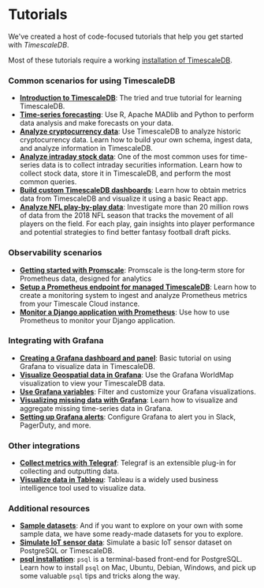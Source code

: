 # Tutorials
We've created a host of code-focused tutorials that help you get
started with *TimescaleDB*.

Most of these tutorials require a working [installation of TimescaleDB][install-timescale].

### Common scenarios for using TimescaleDB

- **[Introduction to TimescaleDB][nyc-taxi]**: The tried and true tutorial for learning TimescaleDB.
- **[Time-series forecasting][Forecasting]**: Use R, Apache MADlib and Python to perform
data analysis and make forecasts on your data.
- **[Analyze cryptocurrency data][Crypto]**: Use TimescaleDB to analyze historic cryptocurrency data. Learn how to build your own schema, ingest data, and analyze information in TimescaleDB.
- **[Analyze intraday stock data][Stocks]**: One of the most common uses for time-series data is to collect intraday securities information. Learn how to collect stock data, store it in TimescaleDB, and perform the most common queries.
- **[Build custom TimescaleDB dashboards][custom-dashboards]**: Learn how to obtain metrics data from TimescaleDB and visualize it using a basic React app.
- **[Analyze NFL play-by-play data][nfl]**: Investigate more than 20 million rows of data from the 2018 NFL season that tracks the movement of all players on the field. For each play, gain insights into player performance and potential strategies to find better fantasy football draft picks.

### Observability scenarios

- **[Getting started with Promscale][promscale]**: Promscale is the long‑term store for Prometheus data, designed for analytics
- **[Setup a Prometheus endpoint for managed TimescaleDB][prometheus-mst-endpoint]**: Learn how to create a monitoring system to ingest and analyze Prometheus metrics from your Timescale Cloud instance.
- **[Monitor a Django application with Prometheus][monitor-django-prometheus]**: Use how to use Prometheus to monitor your Django application.

### Integrating with Grafana

- **[Creating a Grafana dashboard and panel][tutorial-grafana-dashboards]**: Basic tutorial on using Grafana to visualize data in TimescaleDB.
- **[Visualize Geospatial data in Grafana][tutorial-grafana-geospatial]**: Use the Grafana WorldMap visualization to view your TimescaleDB data.
- **[Use Grafana variables][tutorial-grafana-variables]**: Filter and customize your Grafana visualizations.
- **[Visualizing missing data with Grafana][tutorial-grafana-missing-data]**: Learn how to visualize and aggregate missing time-series data in Grafana.
- **[Setting up Grafana alerts][tutorial-grafana-alerts]**: Configure Grafana to alert you in Slack, PagerDuty, and more.

### Other integrations

- **[Collect metrics with Telegraf][telegraf]**: Telegraf is an extensible plug-in for collecting and outputting data.
- **[Visualize data in Tableau][tableau]**: Tableau is a widely used business intelligence tool used to visualize data.

### Additional resources

- **[Sample datasets][sample-data-sets]**: And if you want to explore on your own
with some sample data, we have some ready-made datasets for you to explore.
- **[Simulate IoT sensor data][simul-iot-data]**: Simulate a basic IoT sensor dataset
on PostgreSQL or TimescaleDB.
- **[psql installation][psql]**: `psql` is a terminal-based front-end for PostgreSQL.
Learn how to install `psql` on Mac, Ubuntu, Debian, Windows,
and pick up some valuable `psql` tips and tricks along the way.

[Forecasting]: /timescaledb/:currentVersion:/tutorials/time-series-forecast
[telegraf]: /timescaledb/:currentVersion:/tutorials/telegraf-output-plugin
[sample-data-sets]: /timescaledb/:currentVersion:/tutorials/sample-datasets
[install-timescale]: /install/latest/
[promscale]: /promscale/latest/
[psql]: /timescaledb/:currentVersion:/how-to-guides/connecting/psql/
[Crypto]: /timescaledb/:currentVersion:/tutorials/analyze-cryptocurrency-data
[Stocks]: /timescaledb/:currentVersion:/tutorials/analyze-intraday-stocks/
[custom-dashboards]: /timescaledb/:currentVersion:/tutorials/custom-timescaledb-dashboards/
[tableau]: /timescaledb/:currentVersion:/tutorials/visualize-with-tableau
[prometheus-mst-endpoint]: /timescaledb/:currentVersion:/tutorials/setting-up-mst-endpoint-for-prometheus
[monitor-django-prometheus]: /timescaledb/:currentVersion:/tutorials/monitor-django-with-prometheus
[tutorial-grafana-dashboards]: /timescaledb/:currentVersion:/tutorials/grafana/create-dashboard-and-panel
[tutorial-grafana-geospatial]: /timescaledb/:currentVersion:/tutorials/grafana/geospatial-dashboards
[tutorial-grafana-variables]: /timescaledb/:currentVersion:/tutorials/grafana/grafana-variables
[tutorial-grafana-missing-data]: /timescaledb/:currentVersion:/tutorials/grafana/visualize-missing-data
[tutorial-grafana-alerts]: /timescaledb/:currentVersion:/tutorials/grafana/setup-alerts
[simul-iot-data]: /timescaledb/:currentVersion:/tutorials/simulate-iot-sensor-data
[nyc-taxi]: /timescaledb/:currentVersion:/tutorials/nyc-taxi-cab/
[nfl]: /timescaledb/:currentVersion:/tutorials/nfl-analytics/
